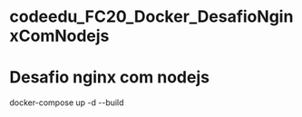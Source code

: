 # codeedu_FC20_Docker_DesafioNginxComNodejs

# Desafio nginx com nodejs

docker-compose up -d --build


